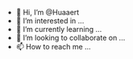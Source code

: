 - 👋 Hi, I’m @Huaaert
- 👀 I’m interested in ...
- 🌱 I’m currently learning ...
- 💞️ I’m looking to collaborate on ...
- 📫 How to reach me ...

<!---
Huaaert/Huaaert is a ✨ special ✨ repository because its `README.md` (this file) appears on your GitHub profile.
You can click the Preview link to take a look at your changes.
--->
